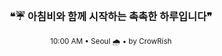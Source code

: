 <div align="center">

<br>

<h3>❝☔ 아침비와 함께 시작하는 촉촉한 하루입니다❞</h3>

<sub>10:00 AM • Seoul 🌧️ • by CrowRish</sub>

<br>

</div>